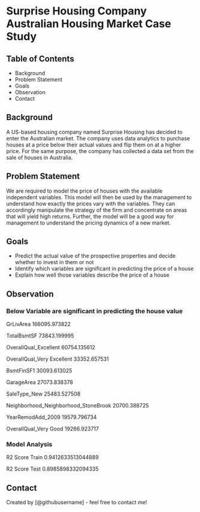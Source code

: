 # Surprise Housing Company Australian Housing Market Case Study



## Table of Contents
* Background
* Problem Statement
* Goals
* Observation
* Contact


<!-- You can include any other section that is pertinent to your problem -->

## Background
A US-based housing company named Surprise Housing has decided to enter the Australian market. The company uses data analytics to purchase houses at a price below their actual values and flip them on at a higher price. For the same purpose, the company has collected a data set from the sale of houses in Australia.


## Problem Statement
We are required to model the price of houses with the available independent variables. This model will then be used by the management to understand how exactly the prices vary with the variables. They can accordingly manipulate the strategy of the firm and concentrate on areas that will yield high returns. Further, the model will be a good way for management to understand the pricing dynamics of a new market.



## Goals
- Predict the actual value of the prospective properties and decide whether to invest in them or not
- Identify which variables are significant in predicting the price of a house
- Explain how well those variables describe the price of a house

<!-- As the libraries versions keep on changing, it is recommended to mention the version of library used in this project -->

## Observation

### Below Variable are significant in predicting the house value

GrLivArea                               166095.973822

TotalBsmtSF                              73843.199995

OverallQual_Excellent                    60754.135612

OverallQual_Very Excellent               33352.657531

BsmtFinSF1                               30093.613025

GarageArea                               27073.838378

SaleType_New                             25483.527508

Neighborhood_Neighborhood_StoneBrook     20700.388725

YearRemodAdd_2009                        19579.796734

OverallQual_Very Good                    19266.923717

### Model Analysis

R2 Score Train 0.9412633513044889

R2 Score Test 0.8985898332094335


## Contact
Created by [@githubusername] - feel free to contact me!


<!-- Optional -->
<!-- ## License -->
<!-- This project is open source and available under the [... License](). -->

<!-- You don't have to include all sections - just the one's relevant to your project -->
